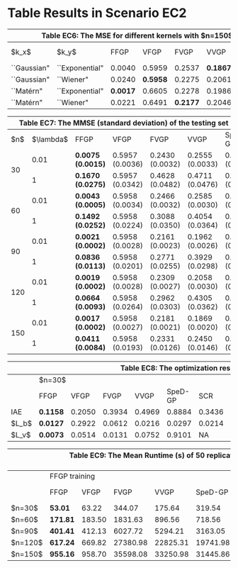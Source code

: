 # Table Results in Scenario EC2

<table class="tg"><thead>
  <tr>
    <th class="tg-c3ow" colspan="7">Table EC6: The MSE for different kernels with $n=150$</th>
  </tr></thead>
<tbody>
  <tr>
    <td class="tg-c3ow">$k_x$</td>
    <td class="tg-c3ow">$k_y$</td>
    <td class="tg-c3ow">FFGP</td>
    <td class="tg-c3ow">VFGP</td>
    <td class="tg-c3ow">FVGP</td>
    <td class="tg-c3ow">VVGP</td>
    <td class="tg-c3ow">SpeD-GP</td>
  </tr>
  <tr>
    <td class="tg-c3ow">``Gaussian"</td>
    <td class="tg-c3ow">``Exponential"</td>
    <td class="tg-c3ow">0.0040</td>
    <td class="tg-c3ow">0.5959</td>
    <td class="tg-c3ow">0.2537</td>
    <td class="tg-7btt"><b>0.1867</td>
    <td class="tg-c3ow">0.6887</td>
  </tr>
  <tr>
    <td class="tg-c3ow">``Gaussian"</td>
    <td class="tg-c3ow">``Wiener"</td>
    <td class="tg-c3ow">0.0240</td>
    <td class="tg-7btt"><b>0.5958</td>
    <td class="tg-c3ow">0.2275</td>
    <td class="tg-c3ow">0.2061</td>
    <td class="tg-7btt"><b>0.6236</td>
  </tr>
  <tr>
    <td class="tg-c3ow">``Mat&eacutern"</td>
    <td class="tg-c3ow">``Exponential"</td>
    <td class="tg-7btt"><b>0.0017</td>
    <td class="tg-c3ow">0.6605</td>
    <td class="tg-c3ow">0.2278</td>
    <td class="tg-c3ow">0.1986</td>
    <td class="tg-c3ow">0.6312</td>
  </tr>
  <tr>
    <td class="tg-c3ow">``Mat&eacutern"</td>
    <td class="tg-c3ow">``Wiener"</td>
    <td class="tg-c3ow">0.0221</td>
    <td class="tg-c3ow">0.6491</td>
    <td class="tg-7btt"><b>0.2177</td>
    <td class="tg-c3ow">0.2046</td>
    <td class="tg-c3ow">0.6267</td>
  </tr>
</tbody></table>



<table class="tg"><thead>
  <tr>
    <th class="tg-c3ow" colspan="8">Table EC7: The MMSE (standard deviation) of the testing set of 50 replicates</th>
  </tr></thead>
<tbody>
  <tr>
    <td class="tg-c3ow">$n$</td>
    <td class="tg-c3ow">$\lambda$</td>
    <td class="tg-c3ow">FFGP</td>
    <td class="tg-c3ow">VFGP</td>
    <td class="tg-c3ow">FVGP</td>
    <td class="tg-c3ow">VVGP</td>
    <td class="tg-c3ow">SpeD-GP</td>
    <td class="tg-baqh">SCR</td>
  </tr>
  <tr>
    <td class="tg-baqh" rowspan="2">30</td>
    <td class="tg-baqh">0.01</td>
    <td class="tg-amwm"><b>0.0075 (0.0015)</td>
    <td class="tg-baqh">0.5957 (0.0036)</td>
    <td class="tg-baqh">0.2430 (0.0032)</td>
    <td class="tg-baqh">0.2555 (0.0033)</td>
    <td class="tg-baqh">0.6717 (0.0029)</td>
    <td class="tg-baqh">0.0124 (0.0015)</td>
  </tr>
  <tr>
    <td class="tg-baqh">1</td>
    <td class="tg-amwm"><b>0.1670 (0.0275)</td>
    <td class="tg-baqh">0.5957 (0.0342)</td>
    <td class="tg-baqh">0.4628 (0.0482)</td>
    <td class="tg-baqh">0.4711 (0.0476)</td>
    <td class="tg-baqh">0.7217 (0.0287)</td>
    <td class="tg-baqh">0.2975 (0.0298)</td>
  </tr>
  <tr>
    <td class="tg-c3ow" rowspan="2">60</td>
    <td class="tg-c3ow">0.01</td>
    <td class="tg-7btt"><b>0.0043 (0.0005)</td>
    <td class="tg-c3ow">0.5958 (0.0034)</td>
    <td class="tg-c3ow">0.2466 (0.0032)</td>
    <td class="tg-c3ow">0.2585 (0.0030)</td>
    <td class="tg-c3ow">0.7370 (0.0017)</td>
    <td class="tg-baqh">0.0113 (0.0012)</td>
  </tr>
  <tr>
    <td class="tg-baqh">1</td>
    <td class="tg-amwm"><b>0.1492 (0.0252)</td>
    <td class="tg-baqh">0.5958 (0.0224)</td>
    <td class="tg-baqh">0.3088 (0.0350)</td>
    <td class="tg-baqh">0.4054 (0.0364)</td>
    <td class="tg-baqh">0.7656 (0.0277)</td>
    <td class="tg-baqh">0.1641 (0.0264)</td>
  </tr>
  <tr>
    <td class="tg-baqh" rowspan="2">90</td>
    <td class="tg-baqh">0.01</td>
    <td class="tg-amwm"><b>0.0021 (0.0002)</td>
    <td class="tg-baqh">0.5958 (0.0028)</td>
    <td class="tg-baqh">0.2161 (0.0023)</td>
    <td class="tg-baqh">0.1962 (0.0026)</td>
    <td class="tg-baqh">0.7022 (0.0037)</td>
    <td class="tg-baqh">0.0073 (0.0007)</td>
  </tr>
  <tr>
    <td class="tg-baqh">1</td>
    <td class="tg-amwm"><b>0.0836 (0.0113)</td>
    <td class="tg-baqh">0.5958 (0.0201)</td>
    <td class="tg-baqh">0.2771 (0.0255)</td>
    <td class="tg-baqh">0.3929 (0.0298)</td>
    <td class="tg-baqh">0.7339 (0.0321)</td>
    <td class="tg-baqh">0.1459 (0.0187)</td>
  </tr>
  <tr>
    <td class="tg-baqh" rowspan="2">120</td>
    <td class="tg-baqh">0.01</td>
    <td class="tg-amwm"><b>0.0019 (0.0002)</td>
    <td class="tg-baqh">0.5958 (0.0028)</td>
    <td class="tg-baqh">0.2309 (0.0027)</td>
    <td class="tg-baqh">0.2058 (0.0030)</td>
    <td class="tg-baqh">0.7201 (0.0018)</td>
    <td class="tg-baqh">0.0063 (0.0007)</td>
  </tr>
  <tr>
    <td class="tg-c3ow">1</td>
    <td class="tg-7btt"><b>0.0664 (0.0093)</td>
    <td class="tg-c3ow">0.5958 (0.0264)</td>
    <td class="tg-c3ow">0.2962 (0.0303)</td>
    <td class="tg-c3ow">0.4305 (0.0362)</td>
    <td class="tg-c3ow">0.7383 (0.0187)</td>
    <td class="tg-baqh">0.1397 (0.0177)</td>
  </tr>
  <tr>
    <td class="tg-c3ow" rowspan="2">150</td>
    <td class="tg-c3ow">0.01</td>
    <td class="tg-7btt"><b>0.0017 (0.0002)</td>
    <td class="tg-c3ow">0.5958 (0.0027)</td>
    <td class="tg-c3ow">0.2181 (0.0021)</td>
    <td class="tg-c3ow">0.1869 (0.0020)</td>
    <td class="tg-c3ow">0.6220 (0.0020)</td>
    <td class="tg-baqh">0.0068 (0.0006)</td>
  </tr>
  <tr>
    <td class="tg-c3ow">1</td>
    <td class="tg-7btt"><b>0.0411 (0.0084)</td>
    <td class="tg-c3ow">0.5958 (0.0193)</td>
    <td class="tg-c3ow">0.2331 (0.0126)</td>
    <td class="tg-c3ow">0.2450 (0.0146)</td>
    <td class="tg-c3ow">0.6265 (0.0098)</td>
    <td class="tg-baqh">0.1150 (0.0119)</td>
  </tr>
</tbody></table>



<table class="tg"><thead>
  <tr>
    <th class="tg-c3ow"></th>
    <th class="tg-c3ow" colspan="12">Table EC8: The optimization results with $n=30$ and $n=150$</th>
  </tr></thead>
<tbody>
  <tr>
    <td class="tg-c3ow"></td>
    <td class="tg-c3ow" colspan="6">$n=30$</td>
    <td class="tg-c3ow" colspan="6">$n=50$</td>
  </tr>
  <tr>
    <td class="tg-c3ow"></td>
    <td class="tg-c3ow">FFGP</td>
    <td class="tg-c3ow">VFGP</td>
    <td class="tg-c3ow">FVGP</td>
    <td class="tg-c3ow">VVGP</td>
    <td class="tg-c3ow">SpeD-GP</td>
    <td class="tg-c3ow">SCR</td>
    <td class="tg-c3ow">FFGP</td>
    <td class="tg-c3ow">VFGP</td>
    <td class="tg-c3ow">FVGP</td>
    <td class="tg-c3ow">VVGP</td>
    <td class="tg-c3ow">SpeD-GP</td>
    <td class="tg-c3ow">SCR</td>
  </tr>
  <tr>
    <td class="tg-c3ow">IAE</td>
    <td class="tg-7btt"><b>0.1158</td>
    <td class="tg-c3ow">0.2050</td>
    <td class="tg-c3ow">0.3934</td>
    <td class="tg-c3ow">0.4969</td>
    <td class="tg-c3ow">0.8884</td>
    <td class="tg-c3ow">0.3436</td>
    <td class="tg-7btt"><b>0.0043</td>
    <td class="tg-c3ow">0.0115</td>
    <td class="tg-c3ow">0.0199</td>
    <td class="tg-c3ow">0.4590</td>
    <td class="tg-c3ow">0.8598</td>
    <td class="tg-c3ow">0.0095</td>
  </tr>
  <tr>
    <td class="tg-c3ow">$L_b$</td>
    <td class="tg-7btt"><b>0.0127</td>
    <td class="tg-c3ow">0.2922</td>
    <td class="tg-c3ow">0.0612</td>
    <td class="tg-c3ow">0.0216</td>
    <td class="tg-c3ow">0.0297</td>
    <td class="tg-c3ow">0.0214</td>
    <td class="tg-7btt"><b>0.0055</td>
    <td class="tg-c3ow">0.0201</td>
    <td class="tg-c3ow">0.0327</td>
    <td class="tg-c3ow">0.3540</td>
    <td class="tg-c3ow">0.0964</td>
    <td class="tg-c3ow">0.0065</td>
  </tr>
  <tr>
    <td class="tg-c3ow">$L_v$</td>
    <td class="tg-7btt"><b>0.0073</td>
    <td class="tg-c3ow">0.0514</td>
    <td class="tg-c3ow">0.0131</td>
    <td class="tg-c3ow">0.0752</td>
    <td class="tg-c3ow">0.9101</td>
    <td class="tg-c3ow">NA</td>
    <td class="tg-7btt"><b>0.0044</td>
    <td class="tg-c3ow">0.0050</td>
    <td class="tg-c3ow">0.0187</td>
    <td class="tg-c3ow">20.5023</td>
    <td class="tg-c3ow">0.0331</td>
    <td class="tg-c3ow">NA</td>
  </tr>
</tbody></table>




 <table class="tg"><thead>
  <tr>
    <th class="tg-c3ow"></th>
    <th class="tg-c3ow" colspan="12">Table EC9: The Mean Runtime (s) of 50 replicates for different methods for training and the runtime (s) for robust optimization</th>
  </tr></thead>
<tbody>
  <tr>
    <td class="tg-c3ow"></td>
    <td class="tg-c3ow" colspan="6">FFGP training</td>
    <td class="tg-c3ow" colspan="6">Robust optimization</td>
  </tr>
  <tr>
    <td class="tg-c3ow"></td>
    <td class="tg-c3ow">FFGP</td>
    <td class="tg-c3ow">VFGP</td>
    <td class="tg-c3ow">FVGP</td>
    <td class="tg-c3ow">VVGP</td>
    <td class="tg-c3ow">SpeD-GP</td>
    <td class="tg-c3ow">SCR</td>
    <td class="tg-c3ow">FFGP</td>
    <td class="tg-c3ow">VFGP</td>
    <td class="tg-c3ow">FVGP</td>
    <td class="tg-c3ow">VVGP</td>
    <td class="tg-c3ow">SpeD-GP</td>
    <td class="tg-c3ow">SCR</td>
  </tr>
  <tr>
    <td class="tg-c3ow">$n=30$</td>
    <td class="tg-7btt"><b>53.01</td>
    <td class="tg-c3ow">63.22</td>
    <td class="tg-c3ow">344.07</td>
    <td class="tg-c3ow">175.64</td>
    <td class="tg-c3ow">319.54</td>
    <td class="tg-c3ow">732.01</td>
    <td class="tg-7btt"><b>214.32</td>
    <td class="tg-c3ow">1191.84</td>
    <td class="tg-c3ow">1601.37</td>
    <td class="tg-c3ow">896.14</td>
    <td class="tg-c3ow">817.80</td>
    <td class="tg-c3ow">2619.51</td>
  </tr>
  <tr>
    <td class="tg-c3ow">$n=60$</td>
    <td class="tg-7btt"><b>171.81</td>
    <td class="tg-c3ow">183.50</td>
    <td class="tg-c3ow">1831.63</td>
    <td class="tg-c3ow">896.56</td>
    <td class="tg-c3ow">718.56</td>
    <td class="tg-c3ow">1503.74</td>
    <td class="tg-7btt">-</td>
    <td class="tg-c3ow">-</td>
    <td class="tg-c3ow">-</td>
    <td class="tg-c3ow">-</td>
    <td class="tg-c3ow">-</td>
    <td class="tg-c3ow">-</td>
  </tr>
  <tr>
    <td class="tg-c3ow">$n=90$</td>
    <td class="tg-7btt"><b>401.41</td>
    <td class="tg-c3ow">412.13</td>
    <td class="tg-c3ow">6027.72</td>
    <td class="tg-c3ow">5294.21</td>
    <td class="tg-c3ow">3163.05</td>
    <td class="tg-c3ow">1767.33</td>
    <td class="tg-c3ow">-</td>
    <td class="tg-c3ow">-</td>
    <td class="tg-c3ow">-</td>
    <td class="tg-7btt">-</td>
    <td class="tg-c3ow">-</td>
    <td class="tg-c3ow">-</td>
  </tr>
  <tr>
    <td class="tg-c3ow">$n=120$</td>
    <td class="tg-7btt"><b>617.24</td>
    <td class="tg-c3ow">669.82</td>
    <td class="tg-c3ow">27380.98</td>
    <td class="tg-c3ow">22825.31</td>
    <td class="tg-c3ow">19741.98</td>
    <td class="tg-c3ow">1769.15</td>
    <td class="tg-c3ow">-</td>
    <td class="tg-c3ow">-</td>
    <td class="tg-c3ow">-</td>
    <td class="tg-c3ow">-</td>
    <td class="tg-c3ow">-</td>
    <td class="tg-c3ow">-</td>
  </tr>
  <tr>
    <td class="tg-c3ow">$n=150$</td>
    <td class="tg-7btt"><b>955.16</td>
    <td class="tg-c3ow">958.70</td>
    <td class="tg-c3ow">35598.08</td>
    <td class="tg-c3ow">33250.98</td>
    <td class="tg-c3ow">31445.86</td>
    <td class="tg-c3ow">3104.00</td>
    <td class="tg-7btt"><b>274.69</td>
    <td class="tg-c3ow">1429.53</td>
    <td class="tg-c3ow">4482.31</td>
    <td class="tg-c3ow">1424.01</td>
    <td class="tg-c3ow">1298.12</td>
    <td class="tg-c3ow">3601.18</td>
  </tr>
</tbody></table>


